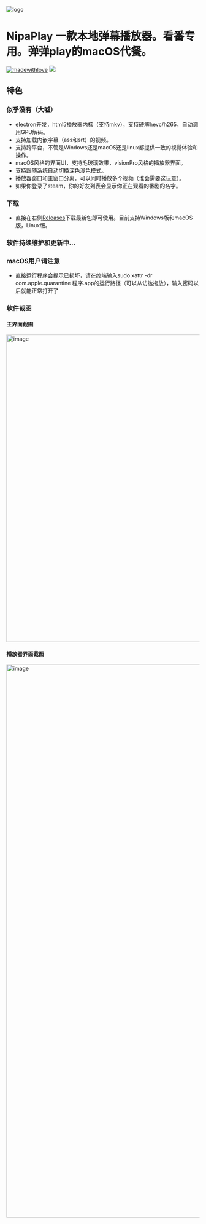 ![logo](https://github.com/MCDFsteve/NipaPlay/assets/71605531/9bf3f76f-4f06-45f0-b812-e397ddec310c) 
# NipaPlay 一款本地弹幕播放器。看番专用。弹弹play的macOS代餐。
[![madewithlove](https://img.shields.io/badge/made_with-%E2%9D%A4-red?style=for-the-badge&labelColor=orange)](https://github.com/MCDFsteve/NipaPlay)
<img src="https://counter.seku.su/cmoe?name=nipaplay&theme=r34" />
## 特色
### 似乎没有（大嘘）
- electron开发，html5播放器内核（支持mkv），支持硬解hevc/h265，自动调用GPU解码。
- 支持加载内嵌字幕（ass和srt）的视频。
- 支持跨平台，不管是Windows还是macOS还是linux都提供一致的视觉体验和操作。
- macOS风格的界面UI，支持毛玻璃效果，visionPro风格的播放器界面。
- 支持跟随系统自动切换深色浅色模式。
- 播放器窗口和主窗口分离，可以同时播放多个视频（谁会需要这玩意）。
- 如果你登录了steam，你的好友列表会显示你正在观看的番剧的名字。
### 下载
- 直接在右侧[Releases](https://github.com/MCDFsteve/NipaPlay/releases)下载最新包即可使用。目前支持Windows版和macOS版，Linux版。
### 软件持续维护和更新中...
### macOS用户请注意
- 直接运行程序会提示已损坏，请在终端输入sudo xattr -dr com.apple.quarantine 程序.app的运行路径（可以从访达拖放），输入密码以后就能正常打开了
### 软件截图
#### 主界面截图
<img width="800" alt="image" src="https://github.com/MCDFsteve/NipaPlay/assets/71605531/4715a1a2-1e1d-4660-a48a-f42a2f8cb866">



#### 播放器界面截图
<img width="1440" alt="image" src="https://github.com/MCDFsteve/NipaPlay/assets/71605531/8e8ea28f-cb1a-4eab-90ed-400f4ef04803">






